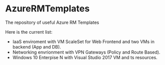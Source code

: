 # AzureRMTemplates
The repository of useful Azure RM Templates

Here is the current list:
*  IaaS enviroment with VM ScaleSet for Web Frontend and two VMs in backend (App and DB).
*  Networking envrionment with VPN Gateways (Policy and Route Based).
*  Windows 10 Enterpise N with Visual Studio 2017 VM and ts resources.